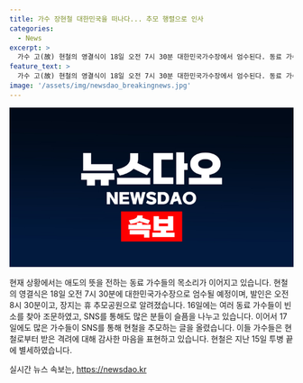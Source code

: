 ```yaml
---
title: 가수 장현철 대한민국을 떠나다... 추모 행렬으로 인사
categories:
  - News
excerpt: >
  가수 고(故) 현철의 영결식이 18일 오전 7시 30분 대한민국가수장에서 엄수된다. 동료 가수들은 빈소가 마련된 첫 날인 16일과 17일에도 조문을 통해 애도를 표했다. SNS를 통해 슬픔을 나누기도 했으며, 나태주는 삼가 고인의 명복을 빕니다. 부디 편안히 쉬십시오. 현철 선생님이라는 글을 게재했다. 장윤정은 공동 노래하는 모습이 담긴 사진과 함께 감사의 말을 전했다. 현철은 지난 15일 투병 끝에 세상을 떠났다.
feature_text: >
  가수 고(故) 현철의 영결식이 18일 오전 7시 30분 대한민국가수장에서 엄수된다. 동료 가수들은 빈소가 마련된 첫 날인 16일과 17일에도 조문을 통해 애도를 표했다. SNS를 통해 슬픔을 나누기도 했으며, 나태주는 삼가 고인의 명복을 빕니다. 부디 편안히 쉬십시오. 현철 선생님이라는 글을 게재했다. 장윤정은 공동 노래하는 모습이 담긴 사진과 함께 감사의 말을 전했다. 현철은 지난 15일 투병 끝에 세상을 떠났다.
image: '/assets/img/newsdao_breakingnews.jpg'
---
```


<p><img src="/assets/img/newsdao_breakingnews.jpg" alt="koreaapp 속보" /></p>

<p>현재 상황에서는 애도의 뜻을 전하는 동료 가수들의 목소리가 이어지고 있습니다. 현철의 영결식은 18일 오전 7시 30분에 대한민국가수장으로 엄수될 예정이며, 발인은 오전 8시 30분이고, 장지는 휴 추모공원으로 알려졌습니다. 16일에는 여러 동료 가수들이 빈소를 찾아 조문하였고, SNS를 통해도 많은 분들이 슬픔을 나누고 있습니다. 이어서 17일에도 많은 가수들이 SNS를 통해 현철을 추모하는 글을 올렸습니다. 이들 가수들은 현철로부터 받은 격려에 대해 감사한 마음을 표현하고 있습니다. 현철은 지난 15일 투병 끝에 별세하였습니다.</p>
실시간 뉴스 속보는, <a href="https://newsdao.kr" rel="dofollow">https://newsdao.kr</a>


